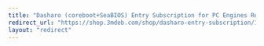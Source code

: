 ```yaml
---
title: "Dasharo (coreboot+SeaBIOS) Entry Subscription for PC Engines Redirect"
redirect_url: "https://shop.3mdeb.com/shop/dasharo-entry-subscription/1-year-dasharo-entry-subscription-for-network-appliance-corebootseabios/"
layout: "redirect"
---
```

